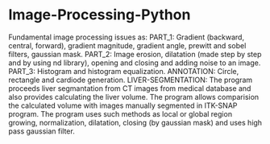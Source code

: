 # Image-Processing-Python
Fundamental image processing issues as: 
PART_1: Gradient (backward, central, forward), gradient magnitude, gradient angle, prewitt and sobel filters, gaussian mask.
PART_2: Image erosion, dilatation (made step by step and by using nd library), opening and closing and adding noise to an image.
PART_3: Histogram and histogram equalization.
ANNOTATION: Circle, rectangle and cardiode generation. 
LIVER-SEGMENTATION: The program proceeds liver segmantation from CT images from medical database and also provides calculating the liver volume. The program allows comparision the calculated volume with images manually segmented in ITK-SNAP program. The program uses such methods as local or global region growing, normalization, dilatation, closing (by gaussian mask) and uses high pass gaussian filter. 
